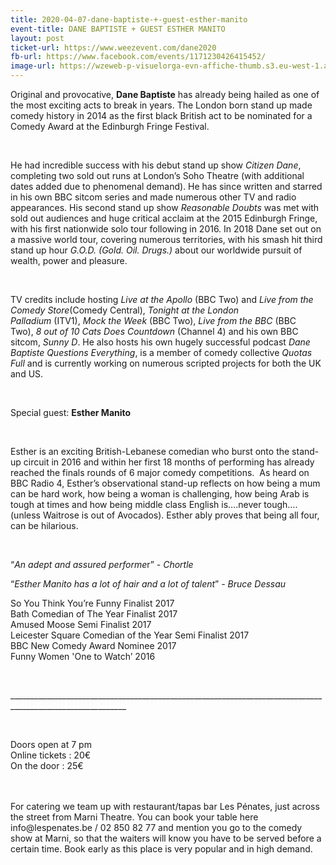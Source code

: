 ```yaml
---
title: 2020-04-07-dane-baptiste-+-guest-esther-manito
event-title: DANE BAPTISTE + GUEST ESTHER MANITO
layout: post
ticket-url: https://www.weezevent.com/dane2020
fb-url: https://www.facebook.com/events/1171230426415452/
image-url: https://wzeweb-p-visuelorga-evn-affiche-thumb.s3.eu-west-1.amazonaws.com/affiche_576100.thumb53700.1575718804.jpg
---
```

<p>Original and provocative, <strong>Dane Baptiste</strong> has already being hailed as one of the most exciting acts to break in years. The London born stand up made comedy history in 2014 as the first black British act to be nominated for a Comedy Award at the Edinburgh Fringe Festival.</p><p>&nbsp;</p><p>He had incredible success with his debut stand up show&nbsp;<em>Citizen Dane</em>, completing two sold out runs at London’s Soho Theatre (with additional dates added due to phenomenal demand). He has since written and starred in his own BBC sitcom series and made numerous other TV and radio appearances. His second stand up show&nbsp;<em>Reasonable Doubts</em>&nbsp;was met with sold out audiences and huge critical acclaim at the 2015 Edinburgh Fringe, with his first nationwide solo tour following in 2016. In 2018 Dane set out on a massive world tour, covering numerous territories, with his smash hit third stand up hour&nbsp;<em>G.O.D. (Gold. Oil. Drugs.)</em>&nbsp;about our worldwide pursuit of wealth, power and pleasure.&nbsp;&nbsp;</p><p>&nbsp;</p><p>TV credits include hosting&nbsp;<em>Live at the Apollo</em>&nbsp;(BBC Two) and&nbsp;<em>Live from the Comedy Store</em>(Comedy Central),&nbsp;<em>Tonight at the London Palladium</em>&nbsp;(ITV1),&nbsp;<em>Mock the Week</em>&nbsp;(BBC Two),&nbsp;<em>Live from the BBC</em>&nbsp;(BBC Two),&nbsp;<em>8 out of 10 Cats Does Countdown</em>&nbsp;(Channel 4) and his own BBC sitcom,&nbsp;<em>Sunny D</em>. He also hosts his own hugely successful podcast&nbsp;<em>Dane Baptiste Questions Everything</em>, is a member of comedy collective&nbsp;<em>Quotas Full</em>&nbsp;and is currently working on numerous scripted projects for both the UK and US.&nbsp;</p><p>&nbsp;</p><p>Special guest: <strong>Esther Manito</strong></p><p>&nbsp;</p><p>Esther is an exciting British-Lebanese comedian who burst onto the stand-up circuit in 2016 and within her first 18 months of performing has already reached the finals&nbsp;rounds of 6 major comedy competitions. &nbsp;As heard on BBC Radio 4, Esther’s observational stand-up reflects on how being a mum can be hard work, how being a woman is challenging, how being Arab is tough at times and how being&nbsp;middle class English is….never tough….(unless Waitrose is out of Avocados). Esther ably proves that being all four, can be hilarious.</p><p>&nbsp;</p><p>“<em>An adept and assured performe</em>r”&nbsp;<em>- Chortle</em></p><p>“<em>Esther Manito has a lot of hair and a lot of talent</em>”<em>&nbsp;- Bruce Dessau</em></p><p>So You Think You’re Funny Finalist 2017<br>Bath Comedian of The Year Finalist 2017<br>Amused Moose Semi Finalist 2017<br>Leicester Square Comedian of the Year Semi Finalist 2017<br>BBC New Comedy Award Nominee 2017<br>Funny Women 'One to Watch’ 2016</p><p>&nbsp;</p><p>___________________________________________________________________________________________________________</p><p>&nbsp;</p><p><span><span>Doors open at 7 pm<br>Online tickets : 20€<br>On the door : 25€</span></span></p><p><br><br><span><span>For catering we team up with restaurant/tapas bar Les Pénates, just across the street from Marni Theatre. You can book your table here info@lespenates.be / 02 850 82 77 and mention you go to the comedy show at Marni, so that the waiters will know you have to be served before a certain time. Book early as this place is very popular and in high demand.</span></span></p>